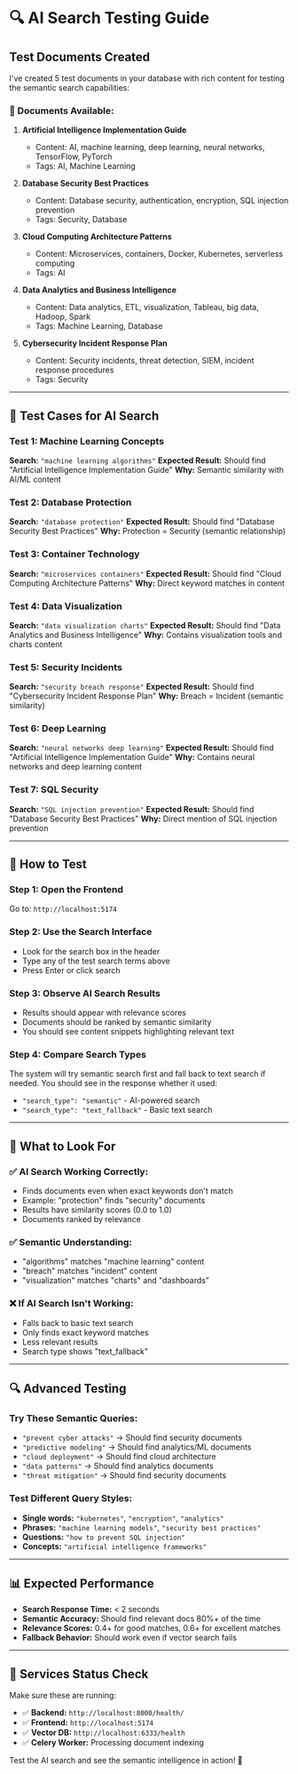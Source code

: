 # 🔍 AI Search Testing Guide

## **Test Documents Created**

I've created 5 test documents in your database with rich content for testing the semantic search capabilities:

### **📄 Documents Available:**

1. **Artificial Intelligence Implementation Guide**
   - Content: AI, machine learning, deep learning, neural networks, TensorFlow, PyTorch
   - Tags: AI, Machine Learning

2. **Database Security Best Practices**
   - Content: Database security, authentication, encryption, SQL injection prevention
   - Tags: Security, Database

3. **Cloud Computing Architecture Patterns**
   - Content: Microservices, containers, Docker, Kubernetes, serverless computing
   - Tags: AI

4. **Data Analytics and Business Intelligence**
   - Content: Data analytics, ETL, visualization, Tableau, big data, Hadoop, Spark
   - Tags: Machine Learning, Database

5. **Cybersecurity Incident Response Plan**
   - Content: Security incidents, threat detection, SIEM, incident response procedures
   - Tags: Security

---

## **🧪 Test Cases for AI Search**

### **Test 1: Machine Learning Concepts**
**Search:** `"machine learning algorithms"`
**Expected Result:** Should find "Artificial Intelligence Implementation Guide"
**Why:** Semantic similarity with AI/ML content

### **Test 2: Database Protection**
**Search:** `"database protection"`
**Expected Result:** Should find "Database Security Best Practices"
**Why:** Protection = Security (semantic relationship)

### **Test 3: Container Technology**
**Search:** `"microservices containers"`
**Expected Result:** Should find "Cloud Computing Architecture Patterns"
**Why:** Direct keyword matches in content

### **Test 4: Data Visualization**
**Search:** `"data visualization charts"`
**Expected Result:** Should find "Data Analytics and Business Intelligence"
**Why:** Contains visualization tools and charts content

### **Test 5: Security Incidents**
**Search:** `"security breach response"`
**Expected Result:** Should find "Cybersecurity Incident Response Plan"
**Why:** Breach = Incident (semantic similarity)

### **Test 6: Deep Learning**
**Search:** `"neural networks deep learning"`
**Expected Result:** Should find "Artificial Intelligence Implementation Guide"
**Why:** Contains neural networks and deep learning content

### **Test 7: SQL Security**
**Search:** `"SQL injection prevention"`
**Expected Result:** Should find "Database Security Best Practices"
**Why:** Direct mention of SQL injection prevention

---

## **🔧 How to Test**

### **Step 1: Open the Frontend**
Go to: `http://localhost:5174`

### **Step 2: Use the Search Interface**
- Look for the search box in the header
- Type any of the test search terms above
- Press Enter or click search

### **Step 3: Observe AI Search Results**
- Results should appear with relevance scores
- Documents should be ranked by semantic similarity
- You should see content snippets highlighting relevant text

### **Step 4: Compare Search Types**
The system will try semantic search first and fall back to text search if needed. You should see in the response whether it used:
- `"search_type": "semantic"` - AI-powered search
- `"search_type": "text_fallback"` - Basic text search

---

## **🎯 What to Look For**

### **✅ AI Search Working Correctly:**
- Finds documents even when exact keywords don't match
- Example: "protection" finds "security" documents
- Results have similarity scores (0.0 to 1.0)
- Documents ranked by relevance

### **✅ Semantic Understanding:**
- "algorithms" matches "machine learning" content
- "breach" matches "incident" content
- "visualization" matches "charts" and "dashboards"

### **❌ If AI Search Isn't Working:**
- Falls back to basic text search
- Only finds exact keyword matches
- Less relevant results
- Search type shows "text_fallback"

---

## **🔍 Advanced Testing**

### **Try These Semantic Queries:**
- `"prevent cyber attacks"` → Should find security documents
- `"predictive modeling"` → Should find analytics/ML documents
- `"cloud deployment"` → Should find cloud architecture
- `"data patterns"` → Should find analytics documents
- `"threat mitigation"` → Should find security documents

### **Test Different Query Styles:**
- **Single words:** `"kubernetes"`, `"encryption"`, `"analytics"`
- **Phrases:** `"machine learning models"`, `"security best practices"`
- **Questions:** `"how to prevent SQL injection"`
- **Concepts:** `"artificial intelligence frameworks"`

---

## **📊 Expected Performance**

- **Search Response Time:** < 2 seconds
- **Semantic Accuracy:** Should find relevant docs 80%+ of the time
- **Relevance Scores:** 0.4+ for good matches, 0.6+ for excellent matches
- **Fallback Behavior:** Should work even if vector search fails

---

## **🚀 Services Status Check**

Make sure these are running:
- ✅ **Backend:** `http://localhost:8000/health/`
- ✅ **Frontend:** `http://localhost:5174`
- ✅ **Vector DB:** `http://localhost:6333/health`
- ✅ **Celery Worker:** Processing document indexing

Test the AI search and see the semantic intelligence in action! 🎉 